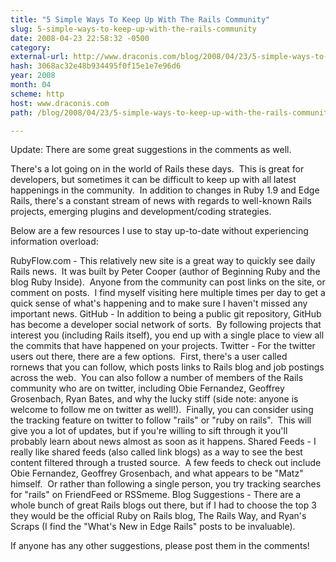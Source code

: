 ```yaml
---
title: "5 Simple Ways To Keep Up With The Rails Community"
slug: 5-simple-ways-to-keep-up-with-the-rails-community
date: 2008-04-23 22:58:32 -0500
category: 
external-url: http://www.draconis.com/blog/2008/04/23/5-simple-ways-to-keep-up-with-the-rails-community/
hash: 3068ac32e48b934495f0f15e1e7e96d6
year: 2008
month: 04
scheme: http
host: www.draconis.com
path: /blog/2008/04/23/5-simple-ways-to-keep-up-with-the-rails-community/

---
```


Update: There are some great suggestions in the comments as well.

There's a lot going on in the world of Rails these days.  This is great for developers, but sometimes it can be difficult to keep up with all latest happenings in the community.  In addition to changes in Ruby 1.9 and Edge Rails, there's a constant stream of news with regards to well-known Rails projects, emerging plugins and development/coding strategies.

Below are a few resources I use to stay up-to-date without experiencing information overload:


RubyFlow.com - This relatively new site is a great way to quickly see daily Rails news.  It was built by Peter Cooper (author of Beginning Ruby and the blog Ruby Inside).  Anyone from the community can post links on the site, or comment on posts.  I find myself visiting here multiple times per day to get a quick sense of what's happening and to make sure I haven't missed any important news.
GitHub - In addition to being a public git repository, GitHub has become a developer social network of sorts.  By following projects that interest you (including Rails itself), you end up with a single place to view all the commits that have happened on your projects.
Twitter - For the twitter users out there, there are a few options.  First, there's a user called rornews that you can follow, which posts links to Rails blog and job postings across the web.  You can also follow a number of members of the Rails community who are on twitter, including Obie Fernandez, Geoffrey Grosenbach, Ryan Bates, and why the lucky stiff (side note: anyone is welcome to follow me on twitter as well!).  Finally, you can consider using the tracking feature on twitter to follow "rails" or "ruby on rails".  This will give you a lot of updates, but if you're willing to sift through it you'll probably learn about news almost as soon as it happens.
Shared Feeds - I really like shared feeds (also called link blogs) as a way to see the best content filtered through a trusted source.  A few feeds to check out include Obie Fernandez, Geoffrey Grosenbach, and what appears to be "Matz" himself.  Or rather than following a single person, you try tracking searches for "rails" on FriendFeed or RSSmeme.
Blog Suggestions - There are a whole bunch of great Rails blogs out there, but if I had to choose the top 3 they would be the official Ruby on Rails blog, The Rails Way, and Ryan's Scraps (I find the "What's New in Edge Rails" posts to be invaluable).

If anyone has any other suggestions, please post them in the comments!


    

